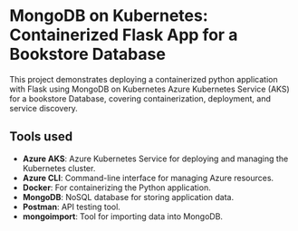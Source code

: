 # MongoDB on Kubernetes: Containerized Flask App for a Bookstore Database

This project demonstrates deploying a containerized python application with Flask using MongoDB on Kubernetes Azure Kubernetes Service (AKS) for a bookstore Database,  covering containerization, deployment, and service discovery.

## Tools used

- **Azure AKS**: Azure Kubernetes Service for deploying and managing the Kubernetes cluster.
- **Azure CLI**: Command-line interface for managing Azure resources.
- **Docker**: For containerizing the Python application.
- **MongoDB**: NoSQL database for storing application data.
- **Postman**: API testing tool.
- **mongoimport**: Tool for importing data into MongoDB.
